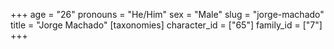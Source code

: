 +++
age = "26"
pronouns = "He/Him"
sex = "Male"
slug = "jorge-machado"
title = "Jorge Machado"
[taxonomies]
character_id = ["65"]
family_id = ["7"]
+++


